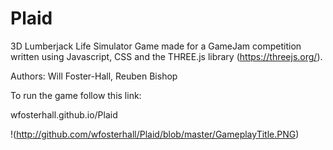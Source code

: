 # Plaid

3D Lumberjack Life Simulator Game made for a GameJam competition written using Javascript, CSS and the THREE.js library (https://threejs.org/).

Authors: Will Foster-Hall, Reuben Bishop 

To run the game follow this link:

wfosterhall.github.io/Plaid
 
!(http://github.com/wfosterhall/Plaid/blob/master/GameplayTitle.PNG)
